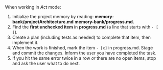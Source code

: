 When working in *Act* mode:

1. Initialize the project memory by reading: **memory-bank/projectArchitecture.md** **memory-bank/progress.md**.
3. Find the **first unchecked item** in **progress.md** (a line that starts with `- [ ]`).
4. Create a plan (including tests as needed) to complete that item, then implement it.
5. When the work is finished, mark the item `- [x]` in progress.md. Stage and commit the changes. Inform the user you have completed the task.
6. If you hit the same error twice in a row *or* there are no open items, stop and ask the user what to do next.
